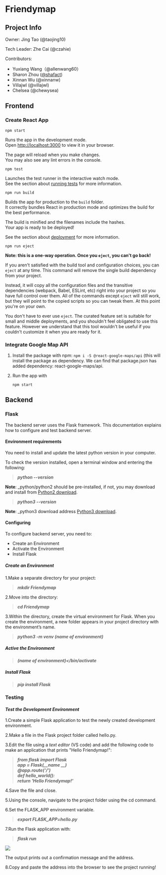 # Friendymap

## Project Info

Owner: Jing Tao (@taojing10)

Tech Leader: Zhe Cai (@czahie)

Contributors:
- Yuxiang Wang（@allenwang60）
- Sharon Zhou ([@shafact](https://github.com/Shafact))
- Xinnan Wu (@xinnanw)
- Villajwl (@villajwl)
- Chelsea (@chewysea)

## Frontend

### Create React App

`npm start`

Runs the app in the development mode.\
Open [http://localhost:3000](http://localhost:3000) to view it in your browser.

The page will reload when you make changes.\
You may also see any lint errors in the console.

`npm test`

Launches the test runner in the interactive watch mode.\
See the section about [running tests](https://facebook.github.io/create-react-app/docs/running-tests) for more information.

`npm run build`

Builds the app for production to the `build` folder.\
It correctly bundles React in production mode and optimizes the build for the best performance.

The build is minified and the filenames include the hashes.\
Your app is ready to be deployed!

See the section about [deployment](https://facebook.github.io/create-react-app/docs/deployment) for more information.

`npm run eject`

**Note: this is a one-way operation. Once you `eject`, you can't go back!**

If you aren't satisfied with the build tool and configuration choices, you can `eject` at any time. This command will remove the single build dependency from your project.

Instead, it will copy all the configuration files and the transitive dependencies (webpack, Babel, ESLint, etc) right into your project so you have full control over them. All of the commands except `eject` will still work, but they will point to the copied scripts so you can tweak them. At this point you're on your own.

You don't have to ever use `eject`. The curated feature set is suitable for small and middle deployments, and you shouldn't feel obligated to use this feature. However we understand that this tool wouldn't be useful if you couldn't customize it when you are ready for it.

### Integrate Google Map API

1. Install the package with npm:
   `npm i -S @react-google-maps/api`
   (this will install the package as dependency. We can find that package.json has added dependency: react-google-maps/api. 

2. Run the app with

   `npm start`



## Backend

### Flask

The backend server uses the Flask framework.
This documentation explains how to configure and test backend server.

#### Environment requirements

You need to install and update the latest python version in your computer.


To check the version installed, open a terminal window and entering the following:

>**_python --version_** 

**Note**: _python/python2 should be pre-installed, if not, you may download and install from [Python2 download](https://www.python.org/downloads/release/python-2718/).

>**_python3 --version_**

**Note**: _python3 download address [Python3 download](https://www.python.org/downloads/release/python-3111/).

#### Configuring

To configure backend server, you need to:

- Create an Environment
- Activate the Environment
- Install Flask

##### _Create an Environment_

1.Make a separate directory for your project:

  >**_mkdir Friendymap_**  

2.Move into the directory:

  >**_cd Friendymap_** 

3.Within the directory, create the virtual environment for Flask. When you create the environment, a new folder appears in your project directory with the environment’s name.

  >**_python3 -m venv (name of environment)_**

##### _Active the Environment_

  >**_(name of environment)</bin/activate_**

##### _Install Flask_

  >**_pip install Flask_**

### Testing

#### _Test the Development Environment_

1.Create a simple Flask application to test the newly created development environment.

2.Make a file in the Flask project folder called hello.py.

3.Edit the file using a _text editor_ (VS code) and add the following code to make an application that prints "Hello Friendymap!":

>**_from flask import Flask  
>app = Flask(__name __)  
>@app.route('/')  
>def hello_world():  
>return 'Hello Friendymap!'_**

4.Save the file and close.

5.Using the console, navigate to the project folder using the cd command.

6.Set the FLASK_APP environment variable.

  >**_export FLASK_APP=hello.py_**

7.Run the Flask application with:

  >**_flask run_**

![](https://phoenixnap.com/kb/wp-content/uploads/2021/04/Running-a-flask-application.png)

The output prints out a confirmation message and the address.

8.Copy and paste the address into the browser to see the project running!

